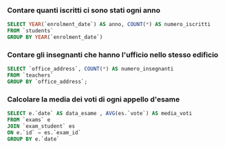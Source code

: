 ### Contare quanti iscritti ci sono stati ogni anno

```SQL
SELECT YEAR(`enrolment_date`) AS anno, COUNT(*) AS numero_iscritti
FROM `students`
GROUP BY YEAR(`enrolment_date`)
```


### Contare gli insegnanti che hanno l'ufficio nello stesso edificio

```SQL
SELECT `office_address`, COUNT(*) AS numero_insegnanti
FROM `teachers`
GROUP BY `office_address`;
```


### Calcolare la media dei voti di ogni appello d'esame

```SQL
SELECT e.`date` AS data_esame , AVG(es.`vote`) AS media_voti
FROM `exams` e
JOIN `exam_student` es 
ON e.`id` = es.`exam_id`
GROUP BY e.`date`
```